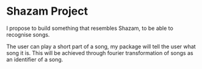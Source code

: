# Shazam Project
I propose to build something that resembles Shazam, to be able to recognise songs.

The user can play a short part of a song, my package will tell the user what song it is. This will be achieved through 
fourier transformation of songs as an identifier of a song. 
